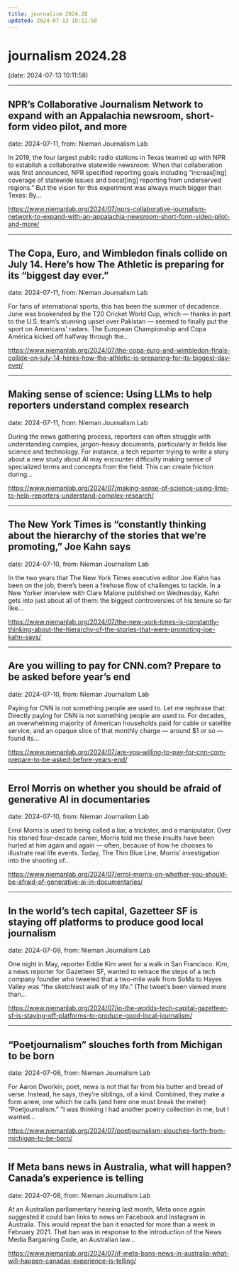 ```yaml
---
title: journalism 2024.28
updated: 2024-07-13 10:11:58
---
```


# journalism 2024.28

(date: 2024-07-13 10:11:58)

---

## NPR’s Collaborative Journalism Network to expand with an Appalachia newsroom, short-form video pilot, and more

date: 2024-07-11, from: Nieman Journalism Lab

In 2019, the four largest public radio stations in Texas teamed up with NPR to establish a collaborative statewide newsroom. When that collaboration was first announced, NPR specified reporting goals including “increas[ing] coverage of statewide issues and boost[ing] reporting from underserved regions.” But the vision for this experiment was always much bigger than Texas: By... 

<https://www.niemanlab.org/2024/07/nprs-collaborative-journalism-network-to-expand-with-an-appalachia-newsroom-short-form-video-pilot-and-more/>

---

## The Copa, Euro, and Wimbledon finals collide on July 14. Here’s how The Athletic is preparing for its “biggest day ever.”

date: 2024-07-11, from: Nieman Journalism Lab

For fans of international sports, this has been the summer of decadence. June was bookended by the T20 Cricket World Cup, which — thanks in part to the U.S. team’s stunning upset over Pakistan — seemed to finally put the sport on Americans’ radars. The European Championship and Copa América kicked off halfway through the... 

<https://www.niemanlab.org/2024/07/the-copa-euro-and-wimbledon-finals-collide-on-july-14-heres-how-the-athletic-is-preparing-for-its-biggest-day-ever/>

---

## Making sense of science: Using LLMs to help reporters understand complex research

date: 2024-07-11, from: Nieman Journalism Lab

During the news gathering process, reporters can often struggle with understanding complex, jargon-heavy documents, particularly in fields like science and technology. For instance, a tech reporter trying to write a story about a new study about AI may encounter difficulty making sense of specialized terms and concepts from the field. This can create friction during... 

<https://www.niemanlab.org/2024/07/making-sense-of-science-using-llms-to-help-reporters-understand-complex-research/>

---

## The New York Times is “constantly thinking about the hierarchy of the stories that we’re promoting,” Joe Kahn says

date: 2024-07-10, from: Nieman Journalism Lab

In the two years that The New York Times executive editor Joe Kahn has been on the job, there&#8217;s been a firehose flow of challenges to tackle. In a New Yorker interview with Clare Malone published on Wednesday, Kahn gets into just about all of them: the biggest controversies of his tenure so far like... 

<https://www.niemanlab.org/2024/07/the-new-york-times-is-constantly-thinking-about-the-hierarchy-of-the-stories-that-were-promoting-joe-kahn-says/>

---

## Are you willing to pay for CNN.com? Prepare to be asked before year’s end

date: 2024-07-10, from: Nieman Journalism Lab

Paying for CNN is not something people are used to. Let me rephrase that: Directly paying for CNN is not something people are used to. For decades, an overwhelming majority of American households paid for cable or satellite service, and an opaque slice of that monthly charge — around $1 or so — found its... 

<https://www.niemanlab.org/2024/07/are-you-willing-to-pay-for-cnn-com-prepare-to-be-asked-before-years-end/>

---

## Errol Morris on whether you should be afraid of generative AI in documentaries

date: 2024-07-10, from: Nieman Journalism Lab

Errol Morris is used to being called a liar, a trickster, and a manipulator. Over his storied four-decade career, Morris told me these insults have been hurled at him again and again — often, because of how he chooses to illustrate real life events. Today, The Thin Blue Line, Morris’ investigation into the shooting of... 

<https://www.niemanlab.org/2024/07/errol-morris-on-whether-you-should-be-afraid-of-generative-ai-in-documentaries/>

---

## In the world’s tech capital, Gazetteer SF is staying off platforms to produce good local journalism

date: 2024-07-09, from: Nieman Journalism Lab

One night in May, reporter Eddie Kim went for a walk in San Francisco. Kim, a news reporter for Gazetteer SF, wanted to retrace the steps of a tech company founder who tweeted that a two-mile walk from SoMa to Hayes Valley was “the sketchiest walk of my life.” (The tweet&#8217;s been viewed more than... 

<https://www.niemanlab.org/2024/07/in-the-worlds-tech-capital-gazetteer-sf-is-staying-off-platforms-to-produce-good-local-journalism/>

---

## “Poetjournalism” slouches forth from Michigan to be born

date: 2024-07-08, from: Nieman Journalism Lab

For Aaron Dworkin, poet, news is not that far from his butter and bread of verse. Instead, he says, they’re siblings, of a kind. Combined, they make a form anew, one which he calls (and here one must break the meter) “Poetjournalism.” “I was thinking I had another poetry collection in me, but I wanted... 

<https://www.niemanlab.org/2024/07/poetjournalism-slouches-forth-from-michigan-to-be-born/>

---

## If Meta bans news in Australia, what will happen? Canada’s experience is telling

date: 2024-07-08, from: Nieman Journalism Lab

At an Australian parliamentary hearing last month, Meta once again suggested it could ban links to news on Facebook and Instagram in Australia. This would repeat the ban it enacted for more than a week in February 2021. That ban was in response to the introduction of the News Media Bargaining Code, an Australian law... 

<https://www.niemanlab.org/2024/07/if-meta-bans-news-in-australia-what-will-happen-canadas-experience-is-telling/>

